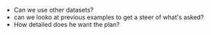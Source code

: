 - Can we use other datasets?
- can we looko at previous examples to get a steer of what's asked?
- How detailed does he want the plan?